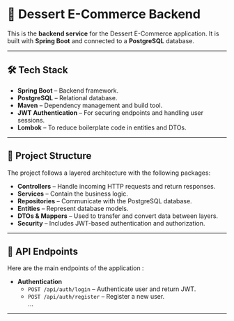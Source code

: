 # 🍰 Dessert E-Commerce Backend  

This is the **backend service** for the Dessert E-Commerce application. It is built with **Spring Boot** and connected to a **PostgreSQL** database.  

---

## 🛠️ Tech Stack  

- **Spring Boot** – Backend framework.  
- **PostgreSQL** – Relational database.  
- **Maven** – Dependency management and build tool.  
- **JWT Authentication** – For securing endpoints and handling user sessions.  
- **Lombok** – To reduce boilerplate code in entities and DTOs.  

---

## 📂 Project Structure  

The project follows a layered architecture with the following packages:  

- **Controllers** – Handle incoming HTTP requests and return responses.  
- **Services** – Contain the business logic.  
- **Repositories** – Communicate with the PostgreSQL database.  
- **Entities** – Represent database models.  
- **DTOs & Mappers** – Used to transfer and convert data between layers.  
- **Security** – Includes JWT-based authentication and authorization.  

---

## 📡 API Endpoints  

Here are the main endpoints of the application :  

- **Authentication**  
  - `POST /api/auth/login` – Authenticate user and return JWT.  
  - `POST /api/auth/register` – Register a new user.   
...
---

